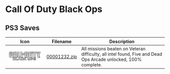 # Call Of Duty Black Ops

## PS3 Saves

| Icon | Filename | Description |
|------|----------|-------------|
| ![Call Of Duty Black Ops](ICON0.PNG) | [00001232.zip](00001232.zip) | All missions beaten on Veteran difficulty, all intel found, Five and Dead Ops Arcade unlocked, 100% complete. |
